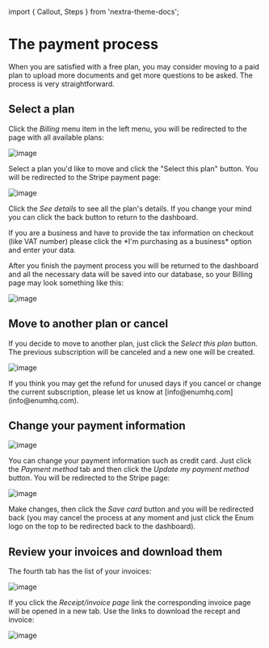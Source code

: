 import { Callout, Steps } from 'nextra-theme-docs';

# The payment process
When you are satisfied with a free plan, you may consider moving to a paid plan to upload more documents and get more questions to be asked.
The process is very straightforward.
## Select a plan
Click the *Billing* menu item in the left menu, you will be redirected to the page with all available plans:

![image](https://github.com/StubbornDeer/enum-docs-nextra/assets/91156314/c8cbaf92-5794-404f-91fd-7bf40b5b452c)



Select a plan you'd like to move and click the "Select this plan" button. You will be redirected to the Stripe payment page:

![image](https://github.com/StubbornDeer/enum-docs-nextra/assets/91156314/543f107e-fe77-4058-96e7-a394ebde95ba)


Click the *See details* to see all the plan's details. If you change your mind you can click the back button to return to the dashboard.

<Callout>
If you are a business and have to provide the tax information on checkout (like VAT number) please click the *I'm purchasing as a business* option and enter your data.
</Callout>

After you finish the payment process you will be returned to the dashboard and all the necessary data will be saved into our database, so your Billing page may look something like this:

![image](https://github.com/StubbornDeer/enum-docs-nextra/assets/91156314/ad2557ec-a7a4-4779-80da-f2ce72e0f6bf)

## Move to another plan or cancel
If you decide to move to another plan, just click the *Select this plan* button. The previous subscription will be canceled and a new one will be created.

![image](https://github.com/StubbornDeer/enum-docs-nextra/assets/91156314/3292d75a-c738-485e-85cf-658e2d23eb2f)


<Callout>
  If you think you may get the refund for unused days if you cancel or change the current subscription, please let us know at [info@enumhq.com](info@enumhq.com).
</Callout>

## Change your payment information

![image](https://github.com/StubbornDeer/enum-docs-nextra/assets/91156314/8ae58a52-1c4c-4c2f-9e5f-1adc7d2bb188)


You can change your payment information such as credit card. Just click the *Payment method* tab and then click the *Update my payment method* button. You will be redirected to the Stripe page:

![image](https://github.com/StubbornDeer/enum-docs-nextra/assets/91156314/26db131f-9e9f-4bfd-9586-03675cd8751f)

Make changes, then click the *Save card* button and you will be redirected back (you may cancel the process at any moment and just click the Enum logo on the top to be redirected back to the dashboard).

## Review your invoices and download them
The fourth tab has the list of your invoices:

![image](https://github.com/StubbornDeer/enum-docs-nextra/assets/91156314/27aa191f-fac7-4d5b-b77b-e06020fddbd2)

If you click the *Receipt/invoice page* link the corresponding invoice page will be opened in a new tab. Use the links to download the recept and invoice:

![image](https://github.com/StubbornDeer/enum-docs-nextra/assets/91156314/c39b09b8-287e-49e6-8ae2-07fe2643a032)


